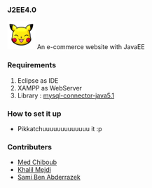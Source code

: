 ### J2EE4.0
![alt text](https://github.com/Bujupah/J2EE4.0/blob/master/img.png "Pikkatchuu Store Logo") 
An e-commerce website with JavaEE

### Requirements
1. Eclipse as IDE
2. XAMPP as WebServer
3. Library : [mysql-connector-java5.1](https://dev.mysql.com/downloads/connector/j/5.1.html)

### How to set it up
* Pikkatchuuuuuuuuuuuuu it :p

### Contributers
* [Med Chiboub](https://github.com/mohamedchiboub97)
* [Khalil Mejdi](https://github.com/Bujupah)
* [Sami Ben Abderrazek](https://github.com/samibenabderazak)
